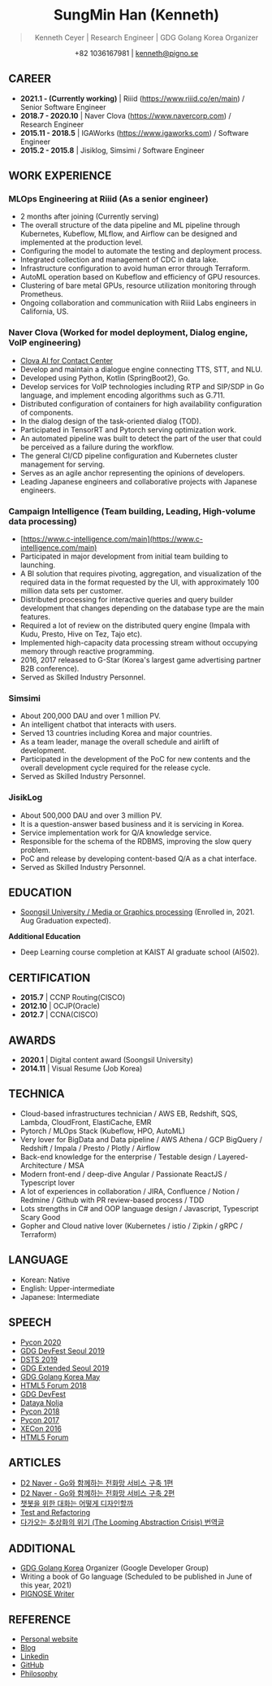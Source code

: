<h1 align="center">SungMin Han (Kenneth)</h1>
<blockquote align="center">Kenneth Ceyer | Research Engineer | GDG Golang Korea Organizer</blockquote>
<p align="center">+82 1036167981 | <a href="mailto://kenneth@pigno.se">kenneth@pigno.se</a></p>

## CAREER

- **2021.1 - (Currently working)** | Riiid (https://www.riiid.co/en/main) / Senior Software Engineer
- **2018.7 - 2020.10** | Naver Clova (https://www.navercorp.com) / Research Engineer
- **2015.11 - 2018.5** | IGAWorks (https://www.igaworks.com) / Software Engineer
- **2015.2 - 2015.8**  | Jisiklog, Simsimi / Software Engineer

## WORK EXPERIENCE

### MLOps Engineering at Riiid (As a senior engineer)

- 2 months after joining (Currently serving)
- The overall structure of the data pipeline and ML pipeline through Kubernetes, Kubeflow, MLflow, and Airflow can be designed and implemented at the production level.
- Configuring the model to automate the testing and deployment process.
- Integrated collection and management of CDC in data lake.
- Infrastructure configuration to avoid human error through Terraform.
- AutoML operation based on Kubeflow and efficiency of GPU resources.
- Clustering of bare metal GPUs, resource utilization monitoring through Prometheus.
- Ongoing collaboration and communication with Riiid Labs engineers in California, US.

### Naver Clova (Worked for model deployment, Dialog engine, VoIP engineering)

- [Clova AI for Contact Center](https://clova.ai/aicontactcenter)
- Develop and maintain a dialogue engine connecting TTS, STT, and NLU.
- Developed using Python, Kotlin (SpringBoot2), Go.
- Develop services for VoIP technologies including RTP and SIP/SDP in Go language, and implement encoding algorithms such as G.711.
- Distributed configuration of containers for high availability configuration of components.
- In the dialog design of the task-oriented dialog (TOD).
- Participated in TensorRT and Pytorch serving optimization work.
- An automated pipeline was built to detect the part of the user that could be perceived as a failure during the workflow.
- The general CI/CD pipeline configuration and Kubernetes cluster management for serving.
- Serves as an agile anchor representing the opinions of developers.
- Leading Japanese engineers and collaborative projects with Japanese engineers.

### Campaign Intelligence (Team building, Leading, High-volume data processing)

- [https://www.c-intelligence.com/main](https://www.c-intelligence.com/main)
- Participated in major development from initial team building to launching.
- A BI solution that requires pivoting, aggregation, and visualization of the required data in the format requested by the UI, with approximately 100 million data sets per customer.
- Distributed processing for interactive queries and query builder development that changes depending on the database type are the main features.
- Required a lot of review on the distributed query engine (Impala with Kudu, Presto, Hive on Tez, Tajo etc).
- Implemented high-capacity data processing stream without occupying memory through reactive programming.
- 2016, 2017 released to G-Star (Korea's largest game advertising partner B2B conference).
- Served as Skilled Industry Personnel.

### Simsimi

- About 200,000 DAU and over 1 million PV.
- An intelligent chatbot that interacts with users.
- Served 13 countries including Korea and major countries.
- As a team leader, manage the overall schedule and airlift of development.
- Participated in the development of the PoC for new contents and the overall development cycle required for the release cycle.
- Served as Skilled Industry Personnel.

### JisikLog

- About 500,000 DAU and over 3 million PV.
- It is a question-answer based business and it is servicing in Korea.
- Service implementation work for Q/A knowledge service.
- Responsible for the schema of the RDBMS, improving the slow query problem.
- PoC and release by developing content-based Q/A as a chat interface.
- Served as Skilled Industry Personnel.

## EDUCATION
- [Soongsil University / Media or Graphics processing](http://eng.ssu.ac.kr/web/eng) (Enrolled in, 2021. Aug Graduation expected).
   
**Additional Education**
   - Deep Learning course completion at KAIST AI graduate school (AI502).

## CERTIFICATION

- **2015.7**  | CCNP Routing(CISCO)
- **2012.10** | OCJP(Oracle)
- **2012.7**  | CCNA(CISCO)

## AWARDS

- **2020.1**  | Digital content award (Soongsil University)
- **2014.11** | Visual Resume (Job Korea)

## TECHNICA

- Cloud-based infrastructures technician / AWS EB, Redshift, SQS, Lambda, CloudFront, ElastiCache, EMR
- Pytorch / MLOps Stack (Kubeflow, HPO, AutoML)
- Very lover for BigData and Data pipeline / AWS Athena / GCP BigQuery / Redshift / Impala / Presto / Plotly / Airflow
- Back-end knowledge for the enterprise / Testable design / Layered-Architecture / MSA
- Modern front-end / deep-dive Angular / Passionate ReactJS / Typescript lover
- A lot of experiences in collaboration / JIRA, Confluence / Notion / Redmine / Github with PR review-based process / TDD
- Lots strengths in C# and OOP language design / Javascript, Typescript Scary Good
- Gopher and Cloud native lover (Kubernetes / istio / Zipkin / gRPC / Terraform)

## LANGUAGE

- Korean: Native
- English: Upper-intermediate
- Japanese: Intermediate

## SPEECH

- [Pycon 2020](https://www.slideshare.net/KennethCeyer/in-python-open-source-pycon-korea-2020)
- [GDG DevFest Seoul 2019](https://www.slideshare.net/KennethCeyer/ai-gdg-devfest-seoul-2019-187630418)
- [DSTS 2019](https://www.slideshare.net/KennethCeyer/dsts-2019)
- [GDG Extended Seoul 2019](https://www.slideshare.net/KennethCeyer/allreduce-for-distributed-learning-io-extended-seoul-152862108)
- [GDG Golang Korea May](https://www.slideshare.net/KennethCeyer/grpc-goroutine-gdg-golang-korea-2019)
- [HTML5 Forum 2018](https://www.slideshare.net/KennethCeyer/deep-dive-into-modern-frameworks-html5-forum-2018-124511710)
- [GDG DevFest](https://www.slideshare.net/KennethCeyer/gdg-devfest-2017-seoul-82177288)
- [Dataya Nolja](https://www.slideshare.net/KennethCeyer/ss-80764533)
- [Pycon 2018](https://www.slideshare.net/KennethCeyer/pycon-korea-2018-109833085)
- [Pycon 2017](https://www.slideshare.net/KennethCeyer/dealing-with-python-reactively-pycon-korea-2017)
- [XECon 2016](https://www.slideshare.net/KennethCeyer/angularjs-2-version-1-and-reactjs-69546904)
- [HTML5 Forum](https://www.slideshare.net/KennethCeyer/deep-dive-into-modern-frameworks-html5-forum-2018-124511710)

## ARTICLES

- [D2 Naver - Go와 함께하는 전화망 서비스 구축 1편](https://d2.naver.com/helloworld/5827706)
- [D2 Naver - Go와 함께하는 전화망 서비스 구축 2편](https://d2.naver.com/helloworld/0814313)
- [챗봇을 위한 대화는 어떻게 디자인할까](https://d2.naver.com/helloworld/2110494)
- [Test and Refactoring](https://www.slideshare.net/KennethCeyer/test-and-refactoring-139432204)
- [다가오는 추상화의 위기 (The Looming Abstraction Crisis) 번역글](https://blog.pigno.se/post/183565621043/%EB%8B%A4%EA%B0%80%EC%98%A4%EB%8A%94-%EC%B6%94%EC%83%81%ED%99%94%EC%9D%98-%EC%9C%84%EA%B8%B0-the-looming-abstraction-crisis-%EB%B2%88%EC%97%AD%EA%B8%80)

## ADDITIONAL

- [GDG Golang Korea](https://www.facebook.com/gdggo/) Organizer (Google Developer Group)
- Writing a book of Go language (Scheduled to be published in June of this year, 2021)
- [PIGNOSE Writer](https://www.facebook.com/PIGNOSE-1735920843294891/)

## REFERENCE

- [Personal website](https://www.pigno.se)
- [Blog](https://blog.pigno.se)
- [Linkedin](https://www.linkedin.com/in/sungmin-han-768419133/)
- [GitHub](https://www.github.com/KennethanCeyer)
- [Philosophy](https://www.pigno.se/pignose-principle.html)
